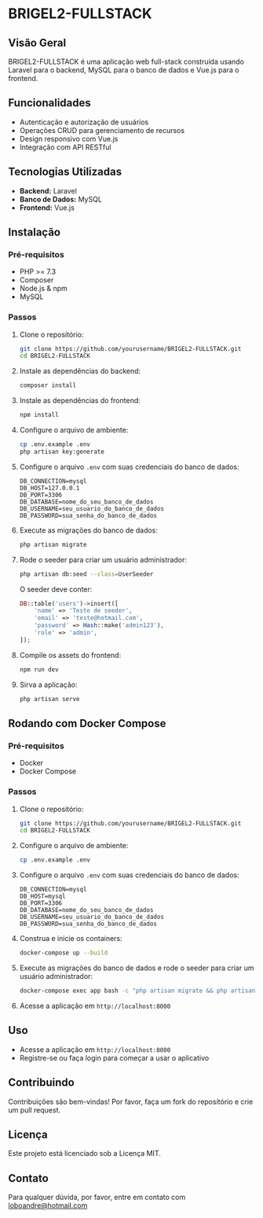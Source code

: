 # BRIGEL2-FULLSTACK

## Visão Geral
BRIGEL2-FULLSTACK é uma aplicação web full-stack construída usando Laravel para o backend, MySQL para o banco de dados e Vue.js para o frontend.

## Funcionalidades
- Autenticação e autorização de usuários
- Operações CRUD para gerenciamento de recursos
- Design responsivo com Vue.js
- Integração com API RESTful

## Tecnologias Utilizadas
- **Backend:** Laravel
- **Banco de Dados:** MySQL
- **Frontend:** Vue.js

## Instalação

### Pré-requisitos
- PHP >= 7.3
- Composer
- Node.js & npm
- MySQL

### Passos
1. Clone o repositório:
    ```bash
    git clone https://github.com/yourusername/BRIGEL2-FULLSTACK.git
    cd BRIGEL2-FULLSTACK
    ```

2. Instale as dependências do backend:
    ```bash
    composer install
    ```

3. Instale as dependências do frontend:
    ```bash
    npm install
    ```

4. Configure o arquivo de ambiente:
    ```bash
    cp .env.example .env
    php artisan key:generate
    ```

5. Configure o arquivo `.env` com suas credenciais do banco de dados:
    ```env
    DB_CONNECTION=mysql
    DB_HOST=127.0.0.1
    DB_PORT=3306
    DB_DATABASE=nome_do_seu_banco_de_dados
    DB_USERNAME=seu_usuario_do_banco_de_dados
    DB_PASSWORD=sua_senha_do_banco_de_dados
    ```

6. Execute as migrações do banco de dados:
    ```bash
    php artisan migrate
    ```

7. Rode o seeder para criar um usuário administrador:
    ```bash
    php artisan db:seed --class=UserSeeder
    ```

    O seeder deve conter:
    ```php
    DB::table('users')->insert([
        'name' => 'Teste de seeder',
        'email' => 'teste@hotmail.com',
        'password' => Hash::make('admin123'),
        'role' => 'admin',
    ]);
    ```

8. Compile os assets do frontend:
    ```bash
    npm run dev
    ```

9. Sirva a aplicação:
    ```bash
    php artisan serve
    ```

## Rodando com Docker Compose

### Pré-requisitos
- Docker
- Docker Compose

### Passos
1. Clone o repositório:
    ```bash
    git clone https://github.com/yourusername/BRIGEL2-FULLSTACK.git
    cd BRIGEL2-FULLSTACK
    ```

2. Configure o arquivo de ambiente:
    ```bash
    cp .env.example .env
    ```

3. Configure o arquivo `.env` com suas credenciais do banco de dados:
    ```env
    DB_CONNECTION=mysql
    DB_HOST=mysql
    DB_PORT=3306
    DB_DATABASE=nome_do_seu_banco_de_dados
    DB_USERNAME=seu_usuario_do_banco_de_dados
    DB_PASSWORD=sua_senha_do_banco_de_dados
    ```

4. Construa e inicie os containers:
    ```bash
    docker-compose up --build
    ```

5. Execute as migrações do banco de dados e rode o seeder para criar um usuário administrador:
    ```bash
    docker-compose exec app bash -c "php artisan migrate && php artisan db:seed"
    ```

6. Acesse a aplicação em `http://localhost:8000`

## Uso
- Acesse a aplicação em `http://localhost:8000`
- Registre-se ou faça login para começar a usar o aplicativo

## Contribuindo
Contribuições são bem-vindas! Por favor, faça um fork do repositório e crie um pull request.

## Licença
Este projeto está licenciado sob a Licença MIT.

## Contato
Para qualquer dúvida, por favor, entre em contato com loboandre@hotmail.com
